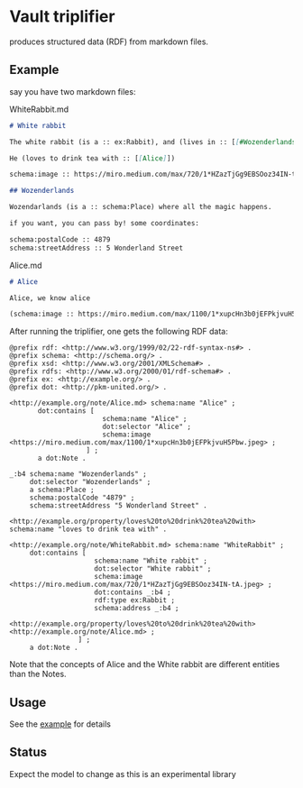 # Vault triplifier

produces structured data (RDF) from markdown files.

## Example

say you have two markdown files:

WhiteRabbit.md

```markdown
# White rabbit

The white rabbit (is a :: ex:Rabbit), and (lives in :: [[#Wozenderlands]]).

He (loves to drink tea with :: [[Alice]])

schema:image :: https://miro.medium.com/max/720/1*HZazTjGg9EBSOoz34IN-tA.jpeg

## Wozenderlands

Wozendarlands (is a :: schema:Place) where all the magic happens.

if you want, you can pass by! some coordinates:

schema:postalCode :: 4879
schema:streetAddress :: 5 Wonderland Street
```

Alice.md

```markdown
# Alice

Alice, we know alice

(schema:image :: https://miro.medium.com/max/1100/1*xupcHn3b0jEFPkjvuH5Pbw.jpeg)
```

After running the triplifier, one gets the following RDF data:

```turtle
@prefix rdf: <http://www.w3.org/1999/02/22-rdf-syntax-ns#> .
@prefix schema: <http://schema.org/> .
@prefix xsd: <http://www.w3.org/2001/XMLSchema#> .
@prefix rdfs: <http://www.w3.org/2000/01/rdf-schema#> .
@prefix ex: <http://example.org/> .
@prefix dot: <http://pkm-united.org/> .

<http://example.org/note/Alice.md> schema:name "Alice" ;
       dot:contains [
                       schema:name "Alice" ;
                       dot:selector "Alice" ;
                       schema:image <https://miro.medium.com/max/1100/1*xupcHn3b0jEFPkjvuH5Pbw.jpeg> ;
                   ] ;
       a dot:Note .

_:b4 schema:name "Wozenderlands" ;
     dot:selector "Wozenderlands" ;
     a schema:Place ;
     schema:postalCode "4879" ;
     schema:streetAddress "5 Wonderland Street" .

<http://example.org/property/loves%20to%20drink%20tea%20with> schema:name "loves to drink tea with" .

<http://example.org/note/WhiteRabbit.md> schema:name "WhiteRabbit" ;
     dot:contains [
                     schema:name "White rabbit" ;
                     dot:selector "White rabbit" ;
                     schema:image <https://miro.medium.com/max/720/1*HZazTjGg9EBSOoz34IN-tA.jpeg> ;
                     dot:contains _:b4 ;
                     rdf:type ex:Rabbit ;
                     schema:address _:b4 ;
                     <http://example.org/property/loves%20to%20drink%20tea%20with> <http://example.org/note/Alice.md> ;
                 ] ;
     a dot:Note .
```

Note that the concepts of Alice and the White rabbit are different entities than the Notes.
## Usage

See the [example](./example.js) for details

## Status

Expect the model to change as this is an experimental library
